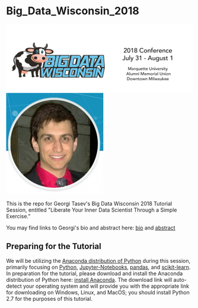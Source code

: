 # Big_Data_Wisconsin_2018
![alt text-1](Images/BigDataHeader.jpg) ![alt text-2](Images/GeorgiTasev-262x272.png)

This is the repo for Georgi Tasev's Big Data Wisconsin 2018 Tutorial Session, entitled "Liberate Your Inner Data Scientist Through a Simple Exercise."  

You may find links to Georgi's bio and abstract here:  [bio](https://2018.bigdatawisconsin.org/speakers/georgi-tasev/) and [abstract](https://2018.bigdatawisconsin.org/sessions/tutorial-liberate-your-inner-data-scientist-through-a-simple-exercise/)

## Preparing for the Tutorial
We will be utilizing the [Anaconda distribution of Python](https://www.anaconda.com/what-is-anaconda/) during this session, primarily focusing on [Python](https://www.python.org/), [Jupyter-Notebooks](http://jupyter.org/), [pandas](https://pandas.pydata.org/), and [scikit-learn](http://scikit-learn.org/stable/).  In preparation for the tutorial, please download and install the Anaconda distribution of Python here:  [install Anaconda](https://www.anaconda.com/download/).  The download link will auto-detect your operating system and will provide you with the appropriate link for downloading on Windows, Linux, and MacOS; you should install Python 2.7 for the purposes of this tutorial.
